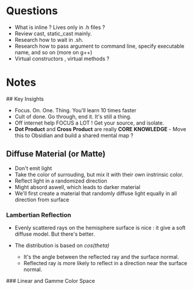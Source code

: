 # Questions
- What is inline ? Lives only in .h files ?
- Review cast, static_cast mainly.
- Research how to wait in .sh.
- Research how to pass argument to command line, specify executable name, and so on (more on g++)
- Virtual constructors , virtual methods ?

# Notes

## Key Insights
- Focus. On. One. Thing. You'll learn 10 times faster
- Cult of done. Go through, end it. It's still a thing.
- Off internet help FOCUS a LOT ! Get your source, and isolate.
- **Dot Product** and **Cross Product** are really **CORE KNOWLEDGE** - Move this to Obsidian and build a shared mental map ?

## Diffuse Material (or Matte)
- Don't emit light
- Take the color of surrouding, but mix it with their own instrinsic color.
- Reflect light in a randomized direction
- Might absord aswell, which leads to darker material
- We'll first create a material that randomly diffuse light equally in all direction from surface

### Lambertian Reflection
- Evenly scattered rays on the hemisphere surface is nice : it give a soft diffuse model. But there's better.

- The distribution is based on *cos($theta$)*
  - It's the angle between the reflected ray and the surface normal.
  - Reflected ray is more likely to reflect in a direction near the surface normal.


### Linear and Gamme Color Space